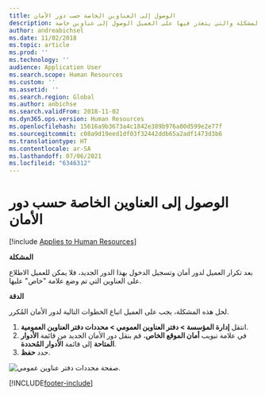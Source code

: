 ```yaml
---
title: الوصول إلى العناوين الخاصة حسب دور الأمان
description: يتناول هذا المقال كيفية حل هذه المشكلة والتي يتعذر فيها على العميل الوصول إلى عناوين خاصة.
author: andreabichsel
ms.date: 11/02/2018
ms.topic: article
ms.prod: ''
ms.technology: ''
audience: Application User
ms.search.scope: Human Resources
ms.custom: ''
ms.assetid: ''
ms.search.region: Global
ms.author: anbichse
ms.search.validFrom: 2018-11-02
ms.dyn365.ops.version: Human Resources
ms.openlocfilehash: 15616a9b3673a4c1842e389b976a80d599e2e77f
ms.sourcegitcommit: c08a9d19eed1df03f32442ddb65a2adf1473d3b6
ms.translationtype: HT
ms.contentlocale: ar-SA
ms.lasthandoff: 07/06/2021
ms.locfileid: "6346312"
---
```

# <a name="access-to-private-addresses-by-security-role"></a>الوصول إلى العناوين الخاصة حسب دور الأمان

[!include [Applies to Human Resources](../includes/applies-to-hr.md)]

**المشكلة**

بعد تكرار العميل لدور أمان وتسجيل الدخول بهذا الدور الجديد، فلا يمكن للعميل الاطلاع على العناوين التي تم وضع علامة "خاص" عليها.

**‏‏الدقة**

لحل هذه المشكلة، يجب على العميل اتباع الخطوات التالية لدور الأمان المُكرر.

1. انتقل **إدارة المؤسسة \> دفتر العناوين العمومي \> محددات دفتر العناوين العمومية**.
2. في علامة تبويب **أمان الموقع الخاص**، قم بنقل دور الأمان الجديد من قائمة **الأدوار المتاحة** إلى قائمة **الأدوار المُحددة**.
3. حدد **حفظ**.

![صفحة محددات دفتر عناوين عمومي.](media/GAD-parameters.png)


[!INCLUDE[footer-include](../includes/footer-banner.md)]